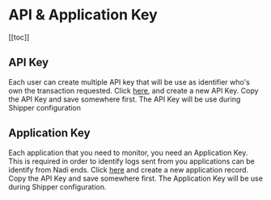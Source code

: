 # API & Application Key

[[toc]]

## API Key

Each user can create multiple API key that will be use as identifier who's own the transaction requested. Click [here](https://nadi.pro/user/api-tokens), and create a new API Key. Copy the API Key and save somewhere first. The API Key will be use during Shipper configuration

## Application Key

Each application that you need to monitor, you need an Application Key. This is required in order to identify logs sent from you applications can be identify from Nadi ends. Click [here](https://nadi.pro/applications/create) and create a new application record.  Copy the API Key and save somewhere first. The Application Key will be use during Shipper configuration.
